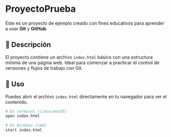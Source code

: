 # ProyectoPrueba

Este es un proyecto de ejemplo creado con fines educativos para aprender a usar **Git** y **GitHub**.

## 📄 Descripción

El proyecto contiene un archivo `index.html` básico con una estructura mínima de una página web. Ideal para comenzar a practicar el control de versiones y flujos de trabajo con Git.

## 🚀 Uso

Puedes abrir el archivo `index.html` directamente en tu navegador para ver el contenido.

```bash
# En terminal (Linux/macOS)
open index.html

# En Windows (cmd)
start index.html
```
